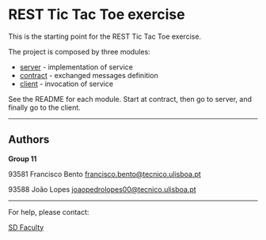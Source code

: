 # REST Tic Tac Toe exercise

This is the starting point for the REST Tic Tac Toe exercise.

The project is composed by three modules:
- [server](server/) - implementation of service
- [contract](contract/) - exchanged messages definition
- [client](client/) - invocation of service

See the README for each module. Start at contract, then go to server, and finally go to the client.


----

## Authors

**Group 11**



93581 Francisco Bento francisco.bento@tecnico.ulisboa.pt

93588 João Lopes joaopedrolopes00@tecnico.ulisboa.pt


----

For help, please contact:

[SD Faculty](mailto:leic-sod@disciplinas.tecnico.ulisboa.pt)
